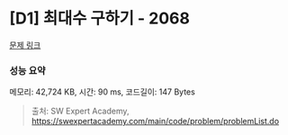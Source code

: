 # [D1] 최대수 구하기 - 2068 

[문제 링크](https://swexpertacademy.com/main/code/problem/problemDetail.do?contestProbId=AV5QQhbqA4QDFAUq) 

### 성능 요약

메모리: 42,724 KB, 시간: 90 ms, 코드길이: 147 Bytes



> 출처: SW Expert Academy, https://swexpertacademy.com/main/code/problem/problemList.do